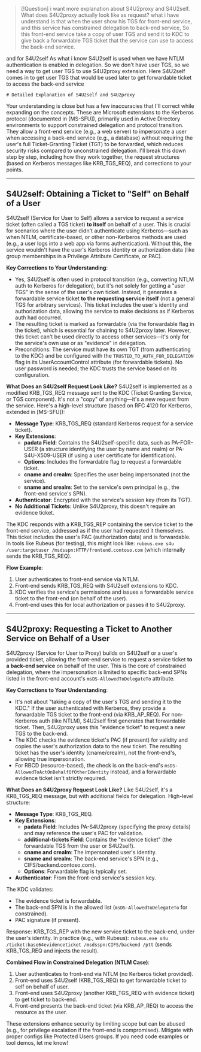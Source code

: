 
> [!Question] 
> i want more explanation about S4U2proxy and S4U2self. What does S4U2proxy actually look like as request? what i have understand is that when the user show his TGS for front-end service, and this service has constrained delegation to back-end service, So this front-end service take a copy of user TGS and send it to KDC to give back a forwardable TGS ticket that the service can use to access the back-end service.
> 
and for S4U2self As what i know S4U2self is used when we have NTLM authentication is enabled in delegation. So we don't have user TGS, so we need a way to get user TGS to use S4U2proxy extension. Here S4U2self comes in to get user TGS that would be used later to get forwardable ticket to access the back-end service

	# Detailed Explanation of S4U2self and S4U2proxy

Your understanding is close but has a few inaccuracies that I'll correct while expanding on the concepts. These are Microsoft extensions to the Kerberos protocol (documented in [MS-SFU]), primarily used in Active Directory environments to support constrained delegation and protocol transition. They allow a front-end service (e.g., a web server) to impersonate a user when accessing a back-end service (e.g., a database) without requiring the user's full Ticket-Granting Ticket (TGT) to be forwarded, which reduces security risks compared to unconstrained delegation. I'll break this down step by step, including how they work together, the request structures (based on Kerberos messages like KRB_TGS_REQ), and corrections to your points.

---
## S4U2self: Obtaining a Ticket to "Self" on Behalf of a User
S4U2self (Service for User to Self) allows a service to request a service ticket (often called a TGS ticket) **to itself** on behalf of a user. This is crucial for scenarios where the user didn't authenticate using Kerberos—such as when NTLM, certificate-based, or other non-Kerberos methods are used (e.g., a user logs into a web app via forms authentication). Without this, the service wouldn't have the user's Kerberos identity or authorization data (like group memberships in a Privilege Attribute Certificate, or PAC).

**Key Corrections to Your Understanding**:
- Yes, S4U2self is often used in protocol transition (e.g., converting NTLM auth to Kerberos for delegation), but it's not solely for getting a "user TGS" in the sense of the user's own ticket. Instead, it generates a forwardable service ticket **to the requesting service itself** (not a general TGS for arbitrary services). This ticket includes the user's identity and authorization data, allowing the service to make decisions as if Kerberos auth had occurred.
- The resulting ticket is marked as forwardable (via the forwardable flag in the ticket), which is essential for chaining to S4U2proxy later. However, this ticket can't be used directly to access other services—it's only for the service's own use or as "evidence" in delegation.
- Preconditions: The service must have its own TGT (from authenticating to the KDC) and be configured with the `TRUSTED_TO_AUTH_FOR_DELEGATION` flag in its UserAccountControl attribute (for forwardable tickets). No user password is needed; the KDC trusts the service based on its configuration.

**What Does an S4U2self Request Look Like?**
S4U2self is implemented as a modified KRB_TGS_REQ message sent to the KDC (Ticket Granting Service, or TGS component). It's not a "copy" of anything—it's a new request from the service. Here's a high-level structure (based on RFC 4120 for Kerberos, extended in [MS-SFU]):

- **Message Type**: KRB_TGS_REQ (standard Kerberos request for a service ticket).
- **Key Extensions**:
  - **padata Field**: Contains the S4U2self-specific data, such as PA-FOR-USER (a structure identifying the user by name and realm) or PA-S4U-X509-USER (if using a user certificate for identification).
  - **Options**: Includes the forwardable flag to request a forwardable ticket.
  - **cname and crealm**: Specifies the user being impersonated (not the service).
  - **sname and srealm**: Set to the service's own principal (e.g., the front-end service's SPN).
- **Authenticator**: Encrypted with the service's session key (from its TGT).
- **No Additional Tickets**: Unlike S4U2proxy, this doesn't require an evidence ticket.

The KDC responds with a KRB_TGS_REP containing the service ticket to the front-end service, addressed as if the user had requested it themselves. This ticket includes the user's PAC (authorization data) and is forwardable. In tools like Rubeus (for testing), this might look like: `rubeus.exe s4u /user:targetuser /msdsspn:HTTP/frontend.contoso.com` (which internally sends the KRB_TGS_REQ).

**Flow Example**:
1. User authenticates to front-end service via NTLM.
2. Front-end sends KRB_TGS_REQ with S4U2self extensions to KDC.
3. KDC verifies the service's permissions and issues a forwardable service ticket to the front-end (on behalf of the user).
4. Front-end uses this for local authorization or passes it to S4U2proxy.

---
## S4U2proxy: Requesting a Ticket to Another Service on Behalf of a User
S4U2proxy (Service for User to Proxy) builds on S4U2self or a user's provided ticket, allowing the front-end service to request a service ticket **to a back-end service** on behalf of the user. This is the core of constrained delegation, where the impersonation is limited to specific back-end SPNs listed in the front-end account's `msDS-AllowedToDelegateTo` attribute.

**Key Corrections to Your Understanding**:
- It's not about "taking a copy of the user's TGS and sending it to the KDC." If the user authenticated with Kerberos, they provide a forwardable TGS ticket to the front-end (via KRB_AP_REQ). For non-Kerberos auth (like NTLM), S4U2self first generates that forwardable ticket. Then, S4U2proxy uses this "evidence ticket" to request a new TGS to the back-end.
- The KDC checks the evidence ticket's PAC (if present) for validity and copies the user's authorization data to the new ticket. The resulting ticket has the user's identity (cname/crealm), not the front-end's, allowing true impersonation.
- For RBCD (resource-based), the check is on the back-end's `msDS-AllowedToActOnBehalfOfOtherIdentity` instead, and a forwardable evidence ticket isn't strictly required.

**What Does an S4U2proxy Request Look Like?**
Like S4U2self, it's a KRB_TGS_REQ message, but with additional fields for delegation. High-level structure:

- **Message Type**: KRB_TGS_REQ.
- **Key Extensions**:
  - **padata Field**: Includes PA-S4U2proxy (specifying the proxy details) and may reference the user's PAC for validation.
  - **additional-tickets Field**: Contains the "evidence ticket" (the forwardable TGS from the user or S4U2self).
  - **cname and crealm**: The impersonated user's identity.
  - **sname and srealm**: The back-end service's SPN (e.g., CIFS/backend.contoso.com).
  - **Options**: Forwardable flag is typically set.
- **Authenticator**: From the front-end service's session key.

The KDC validates:
- The evidence ticket is forwardable.
- The back-end SPN is in the allowed list (`msDS-AllowedToDelegateTo` for constrained).
- PAC signature (if present).

Response: KRB_TGS_REP with the new service ticket to the back-end, under the user's identity. In practice (e.g., with Rubeus): `rubeus.exe s4u /ticket:base64evidenceticket /msdsspn:CIFS/backend /ptt` (sends KRB_TGS_REQ and injects the result).

**Combined Flow in Constrained Delegation (NTLM Case)**:
1. User authenticates to front-end via NTLM (no Kerberos ticket provided).
2. Front-end uses S4U2self (KRB_TGS_REQ) to get forwardable ticket to self on behalf of user.
3. Front-end uses S4U2proxy (another KRB_TGS_REQ with evidence ticket) to get ticket to back-end.
4. Front-end presents the back-end ticket (via KRB_AP_REQ) to access the resource as the user.

These extensions enhance security by limiting scope but can be abused (e.g., for privilege escalation if the front-end is compromised). Mitigate with proper configs like Protected Users groups. If you need code examples or tool demos, let me know!